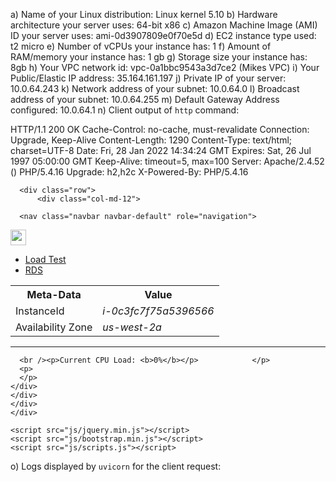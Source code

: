 a) Name of your Linux distribution:
Linux kernel 5.10
b) Hardware architecture your server uses: 
64-bit x86
c) Amazon Machine Image (AMI) ID your server uses:
ami-0d3907809e0f70e5d
d) EC2 instance type used: 
t2 micro
e) Number of vCPUs your instance has: 
1
f) Amount of RAM/memory your instance has: 
1 gb
g) Storage size your instance has: 
8gb
h) Your VPC network id: 
vpc-0a1bbc9543a3d7ce2 (Mikes VPC)
i) Your Public/Elastic IP address: 
35.164.161.197
j) Private IP of your server: 
10.0.64.243 
k) Network address of your subnet: 
10.0.64.0
l) Broadcast address of your subnet: 
10.0.64.255
m) Default Gateway Address configured: 
10.0.64.1
n) Client output of `http` command: 

HTTP/1.1 200 OK
Cache-Control: no-cache, must-revalidate
Connection: Upgrade, Keep-Alive
Content-Length: 1290
Content-Type: text/html; charset=UTF-8
Date: Fri, 28 Jan 2022 14:34:24 GMT
Expires: Sat, 26 Jul 1997 05:00:00 GMT
Keep-Alive: timeout=5, max=100
Server: Apache/2.4.52 () PHP/5.4.16
Upgrade: h2,h2c
X-Powered-By: PHP/5.4.16
<!DOCTYPE html>
<html>
  <head>
    <title>Welcome to AWS Technical Essentials v4.1</title>
    <link href="css/bootstrap.min.css" rel="stylesheet">
    <link href="css/style.css" rel="stylesheet">
  </head>

  <body>
    <div class="container">

      <div class="row">
          <div class="col-md-12">

      <nav class="navbar navbar-default" role="navigation">

<div class="navbar-header">
  <a class="navbar-brand" href="/"><img height="25" src="img/AWS_logo_RGB.png" /></a>
</div>

<div class="collapse navbar-collapse" id="bs-example-navbar-collapse-1">
  <ul class="nav navbar-nav">
    <li>
      <a href="load.php">Load Test</a>
    </li>
    <li>
      <a href="rds.php">RDS</a>
    </li>
  </ul>
</div>

</nav>
      <div class="jumbotron">
      <p>
      <table class='table table-bordered'><tr><th>Meta-Data</th><th>Value</th></tr><tr><td>InstanceId</td><td><i>i-0c3fc7f75a5396566</i></td><tr><tr><td>Availability Zone</td><td><i>us-west-2a</i></td><tr></table>
      <hr />

      <br /><p>Current CPU Load: <b>0%</b></p>            </p>
      <p>
      </p>
    </div>
    </div>
    </div>
    </div>

    <script src="js/jquery.min.js"></script>
    <script src="js/bootstrap.min.js"></script>
    <script src="js/scripts.js"></script>

  </body>
</html>

o) Logs displayed by `uvicorn` for the client request:
